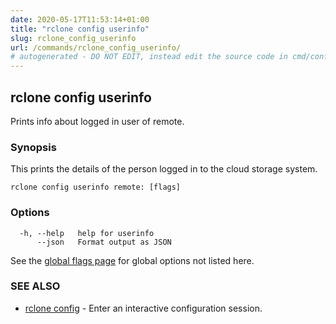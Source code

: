 ```yaml
---
date: 2020-05-17T11:53:14+01:00
title: "rclone config userinfo"
slug: rclone_config_userinfo
url: /commands/rclone_config_userinfo/
# autogenerated - DO NOT EDIT, instead edit the source code in cmd/config/userinfo/ and as part of making a release run "make commanddocs"
---
```

## rclone config userinfo

Prints info about logged in user of remote.

### Synopsis


This prints the details of the person logged in to the cloud storage
system.


```
rclone config userinfo remote: [flags]
```

### Options

```
  -h, --help   help for userinfo
      --json   Format output as JSON
```

See the [global flags page](/flags/) for global options not listed here.

### SEE ALSO

* [rclone config](/commands/rclone_config/)	 - Enter an interactive configuration session.

